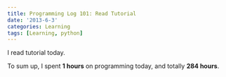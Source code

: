 ```yaml
---
title: Programming Log 101: Read Tutorial
date: '2013-6-3'
categories: Learning
tags: [Learning, python]
---
```


I read tutorial today.

To sum up, I spent **1 hours** on programming today, and totally **284 hours**. 